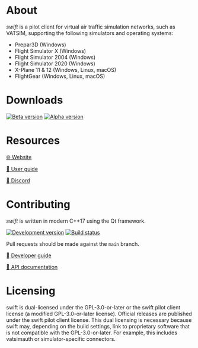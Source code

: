 <!--
 SPDX-FileCopyrightText: Copyright (C) swift Project Community / Contributors
 SPDX-License-Identifier: GPL-3.0-or-later OR LicenseRef-swift-pilot-client-1
-->

About
=====

_swift_ is a pilot client for virtual air traffic simulation networks,
such as VATSIM, supporting the following simulators and operating systems:

- Prepar3D (Windows)
- Flight Simulator X (Windows)
- Flight Simulator 2004 (Windows)
- Flight Simulator 2020 (Windows)
- X-Plane 11 & 12 (Windows, Linux, macOS)
- FlightGear (Windows, Linux, macOS)

Downloads
=========

[![Beta version](https://img.shields.io/github/v/release/swift-project/pilotclient?color=blue&label=beta)][1]
[![Alpha version](https://img.shields.io/github/v/release/swift-project/pilotclient?include_prereleases&label=alpha)][2]

[1]: https://github.com/swift-project/pilotclient/releases/latest
[2]: https://github.com/swift-project/pilotclient/releases

Resources
=========

[:globe_with_meridians: Website](https://swift-project.org/)

[:green_book: User guide](https://swift-project.org/documentation/)

[:wave: Discord](https://discord.gg/R7Atd9A)

Contributing
============

_swift_ is written in modern C++17 using the Qt framework.

[![Development version](https://img.shields.io/badge/version-0.15-blue)](.)
[![Build status](https://img.shields.io/github/actions/workflow/status/swift-project/pilotclient/build.yml?branch=main)][3]

[3]: https://github.com/swift-project/pilotclient/actions

Pull requests should be made against the `main` branch.

[:blue_book: Developer guide](https://github.com/swift-project/pilotclient/wiki)

[:orange_book: API documentation](https://apidocs.swift-project.org/)

Licensing
=========
swift is dual-licensed under the GPL-3.0-or-later or the swift pilot client license (a modified GPL-3.0-or-later license).
Official releases are published under the swift pilot client license.
This dual licensing is necessary because swift may, depending on the build settings, link to proprietary software that is not compatible with the GPL-3.0-or-later.
For example, this includes vatsimauth or simulator-specific connectors.
